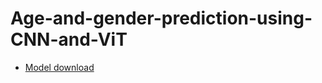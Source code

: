 # Age-and-gender-prediction-using-CNN-and-ViT

- [Model download](https://drive.google.com/drive/folders/1TEOAdkTWqijFA_UnDfv_R7FF_8AsbuJj?usp=sharing)
